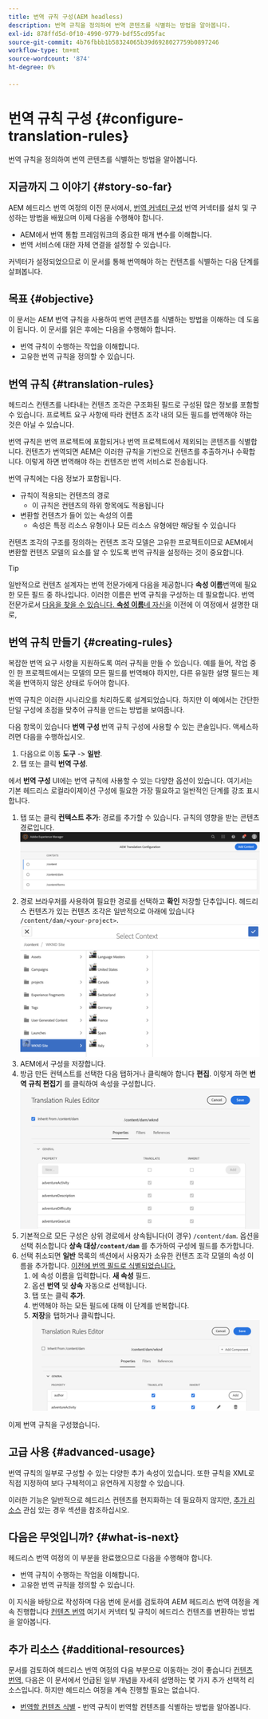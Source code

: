 ```yaml
---
title: 번역 규칙 구성(AEM headless)
description: 번역 규칙을 정의하여 번역 콘텐츠를 식별하는 방법을 알아봅니다.
exl-id: 878ffd5d-0f10-4990-9779-bdf55cd95fac
source-git-commit: 4b76fbbb1b58324065b39d6928027759b0897246
workflow-type: tm+mt
source-wordcount: '874'
ht-degree: 0%

---
```


# 번역 규칙 구성 {#configure-translation-rules}

번역 규칙을 정의하여 번역 콘텐츠를 식별하는 방법을 알아봅니다.

## 지금까지 그 이야기 {#story-so-far}

AEM 헤드리스 번역 여정의 이전 문서에서, [번역 커넥터 구성](configure-connector.md) 번역 커넥터를 설치 및 구성하는 방법을 배웠으며 이제 다음을 수행해야 합니다.

* AEM에서 번역 통합 프레임워크의 중요한 매개 변수를 이해합니다.
* 번역 서비스에 대한 자체 연결을 설정할 수 있습니다.

커넥터가 설정되었으므로 이 문서를 통해 번역해야 하는 컨텐츠를 식별하는 다음 단계를 살펴봅니다.

## 목표 {#objective}

이 문서는 AEM 번역 규칙을 사용하여 번역 콘텐츠를 식별하는 방법을 이해하는 데 도움이 됩니다. 이 문서를 읽은 후에는 다음을 수행해야 합니다.

* 번역 규칙이 수행하는 작업을 이해합니다.
* 고유한 번역 규칙을 정의할 수 있습니다.

## 번역 규칙 {#translation-rules}

헤드리스 컨텐츠를 나타내는 컨텐츠 조각은 구조화된 필드로 구성된 많은 정보를 포함할 수 있습니다. 프로젝트 요구 사항에 따라 컨텐츠 조각 내의 모든 필드를 번역해야 하는 것은 아닐 수 있습니다.

번역 규칙은 번역 프로젝트에 포함되거나 번역 프로젝트에서 제외되는 콘텐츠를 식별합니다. 컨텐츠가 번역되면 AEM은 이러한 규칙을 기반으로 컨텐츠를 추출하거나 수확합니다. 이렇게 하면 번역해야 하는 컨텐츠만 번역 서비스로 전송됩니다.

번역 규칙에는 다음 정보가 포함됩니다.

* 규칙이 적용되는 컨텐츠의 경로
   * 이 규칙은 컨텐츠의 하위 항목에도 적용됩니다
* 변환할 컨텐츠가 들어 있는 속성의 이름
   * 속성은 특정 리소스 유형이나 모든 리소스 유형에만 해당될 수 있습니다

컨텐츠 조각의 구조를 정의하는 컨텐츠 조각 모델은 고유한 프로젝트이므로 AEM에서 변환할 컨텐츠 모델의 요소를 알 수 있도록 번역 규칙을 설정하는 것이 중요합니다.

>[!TIP]
>
>일반적으로 컨텐츠 설계자는 번역 전문가에게 다음을 제공합니다 **속성 이름**&#x200B;번역에 필요한 모든 필드 중 하나입니다. 이러한 이름은 번역 규칙을 구성하는 데 필요합니다. 번역 전문가로서 [다음을 찾을 수 있습니다. **속성 이름**&#x200B;네 자신을](getting-started.md#content-modlels) 이전에 이 여정에서 설명한 대로,

## 번역 규칙 만들기 {#creating-rules}

복잡한 번역 요구 사항을 지원하도록 여러 규칙을 만들 수 있습니다. 예를 들어, 작업 중인 한 프로젝트에서는 모델의 모든 필드를 번역해야 하지만, 다른 유일한 설명 필드는 제목을 번역하지 않은 상태로 두어야 합니다.

번역 규칙은 이러한 시나리오를 처리하도록 설계되었습니다. 하지만 이 예에서는 간단한 단일 구성에 초점을 맞추어 규칙을 만드는 방법을 보여줍니다.

다음 항목이 있습니다 **번역 구성** 번역 규칙 구성에 사용할 수 있는 콘솔입니다. 액세스하려면 다음을 수행하십시오.

1. 다음으로 이동 **도구** -> **일반**.
1. 탭 또는 클릭 **번역 구성**.

에서 **번역 구성** UI에는 번역 규칙에 사용할 수 있는 다양한 옵션이 있습니다. 여기서는 기본 헤드리스 로컬라이제이션 구성에 필요한 가장 필요하고 일반적인 단계를 강조 표시합니다.

1. 탭 또는 클릭 **컨텍스트 추가**: 경로를 추가할 수 있습니다. 규칙의 영향을 받는 콘텐츠 경로입니다.
   ![컨텍스트 추가](assets/add-translation-context.png)
1. 경로 브라우저를 사용하여 필요한 경로를 선택하고 **확인** 저장할 단추입니다. 헤드리스 컨텐츠가 있는 컨텐츠 조각은 일반적으로 아래에 있습니다 `/content/dam/<your-project>`.
   ![경로를 선택합니다](assets/select-context.png)
1. AEM에서 구성을 저장합니다.
1. 방금 만든 컨텍스트를 선택한 다음 탭하거나 클릭해야 합니다 **편집**. 이렇게 하면 **번역 규칙 편집기** 를 클릭하여 속성을 구성합니다.
   ![번역 규칙 편집기](assets/translation-rules-editor.png)
1. 기본적으로 모든 구성은 상위 경로에서 상속됩니다(이 경우) `/content/dam`. 옵션을 선택 취소합니다 **상속 대상`/content/dam`** 를 추가하여 구성에 필드를 추가합니다.
1. 선택 취소되면 **일반** 목록의 섹션에서 사용자가 소유한 컨텐츠 조각 모델의 속성 이름을 추가합니다. [이전에 번역 필드로 식별되었습니다.](getting-started.md#content-models)
   1. 에 속성 이름을 입력합니다. **새 속성** 필드.
   1. 옵션 **번역** 및 **상속** 자동으로 선택됩니다.
   1. 탭 또는 클릭 **추가**.
   1. 번역해야 하는 모든 필드에 대해 이 단계를 반복합니다.
   1. **저장**을 탭하거나 클릭합니다.
      ![속성 추가](assets/add-property.png)

이제 번역 규칙을 구성했습니다.

## 고급 사용 {#advanced-usage}

번역 규칙의 일부로 구성할 수 있는 다양한 추가 속성이 있습니다. 또한 규칙을 XML로 직접 지정하여 보다 구체적이고 유연하게 지정할 수 있습니다.

이러한 기능은 일반적으로 헤드리스 컨텐츠를 현지화하는 데 필요하지 않지만, [추가 리소스](#additional-resources) 관심 있는 경우 섹션을 참조하십시오.

## 다음은 무엇입니까? {#what-is-next}

헤드리스 번역 여정의 이 부분을 완료했으므로 다음을 수행해야 합니다.

* 번역 규칙이 수행하는 작업을 이해합니다.
* 고유한 번역 규칙을 정의할 수 있습니다.

이 지식을 바탕으로 작성하며 다음 번에 문서를 검토하여 AEM 헤드리스 번역 여정을 계속 진행합니다 [컨텐츠 번역](translate-content.md) 여기서 커넥터 및 규칙이 헤드리스 컨텐츠를 변환하는 방법을 알아봅니다.

## 추가 리소스 {#additional-resources}

문서를 검토하여 헤드리스 번역 여정의 다음 부분으로 이동하는 것이 좋습니다 [컨텐츠 번역,](translate-content.md) 다음은 이 문서에서 언급된 일부 개념을 자세히 설명하는 몇 가지 추가 선택적 리소스입니다. 하지만 헤드리스 여정을 계속 진행할 필요는 없습니다.

* [번역할 컨텐츠 식별](/help/sites-cloud/administering/translation/rules.md) - 번역 규칙이 번역할 컨텐츠를 식별하는 방법을 알아봅니다.
